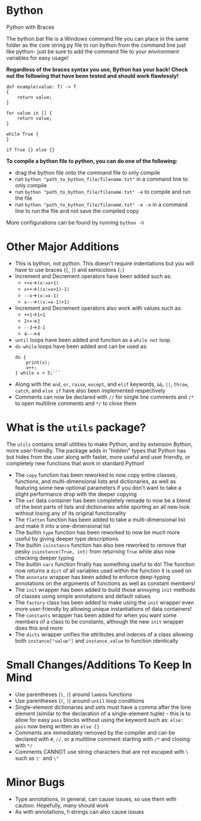 # Bython
Python with Braces

The bython.bat file is a Windows command file you can place in the same folder as the core string.py file to run bython from the command line just like python- just be sure to add the command file to your environment variables for easy usage!

**Regardless of the braces syntax you use, Bython has your back! Check out the following that have been tested and should work flawlessly!**
```
def example(value: T) -> T
{
    return value;
}
```
```
for value in [] {
    return value;
}
```
```
while True {
}
```
```
if True {} else {}
```

**To compile a bython file to python, you can do one of the following:**
- drag the bython file onto the command file to only compile
- run `bython "path_to_bython_file/filename.txt"` in a command line to only compile
- run `bython "path_to_bython_file/filename.txt" -e` to compile and run the file
- run `bython "path_to_bython_file/filename.txt" -e -n` in a command line to run the file and not save the compiled copy

More configurations can be found by running `bython -h`
# Other Major Additions
- This is bython, not python. This doesn't require indentations but you will have to use braces (`{`, `}`) and semicolons (`;`)
- Increment and Decrement operators have been added such as:
  - `++x`->`(x:=x+1)`
  - `x++`->`((x:=x+1)-1)`
  - `--x`->`(x:=x-1)`
  - `x--`->`((x:=x-1)+1)`
- Increment and Decrement operators also work with values such as:
  - `++1`->`1+1`
  - `2++`->`2`
  - `--3`->`3-1`
  - `4--`->`4`
- `until` loops have been added and function as a `while not` loop
- `do-while` loops have been added and can be used as:
    ```x=0;
    do {
        print(x);
        x++;
    } while x < 5;```
- Along with the `and`, `or`, `raise`, `except`, and `elif` keywords, `&&`, `||`, `throw`, `catch`, and `else if` have also been implemented respectively
- Comments can now be declared with `//` for single line comments and `/*` to open multiline comments and `*/` to close them

# What is the `utils` package?
The `utils` contains small utilities to make Python, and by extension Bython, more user-friendly. The package adds in "hidden" types that Python has but hides from the user along with faster, more useful and user friendly, or completely new functions that work in standard Python!
- The `copy` function has been reworked to now copy entire classes, functions, and multi-dimensional lists and dictionaries, as well as featuring some new optional parameters if you don't want to take a slight performance drop with the deeper copying
- The `set` data container has been completely remade to now be a blend of the best parts of lists and dictionaries while sporting an all new look without losing any of its original functionality
- The `flatten` function has been added to take a multi-dimensional list and make it into a one-dimensional list
- The builtin `type` function has been reworked to now be *much* more useful by giving deeper type descriptions
- The builtin `isinstance` function has also bee reworked to remove that pesky `isinstance(True, int)` from returning `True` while also now checking deeper typing
- The builtin `vars` function finally has something useful to do! The function now returns a `dict` of all variables used within the function it is used on
- The `annotate` wrapper has been added to enforce deep-typing annotations on the arguments of functions as well as constant members!
- The `init` wrapper has been added to build those annoying `init` methods of classes using simple annotations and default values
- The `factory` class has been added to make using the `init` wrapper even more user-friendly by allowing unique instantiations of data containers!
- The `constants` wrapper has been added for when you want some members of a class to be constants, although the new `init` wrapper does this and more
- The `dicts` wrapper unifies the attributes and indeces of a class allowing both `instance["value"]` and `instance.value` to function identically

# Small Changes/Additions To Keep In Mind
- Use parentheses (`(`, `)`) around `lambda` functions
- Use parentheses (`(`, `)`) around `until` loop conditions
- Single-element dictionaries and sets must have a comma after the lone element (similar to the declaration of a single-element tuple) - this is to allow for easy `pass` blocks without using the keyword such as: `else: pass` now being written as `else {}`
- Comments are immediately removed by the compiler and can be declared with `#`, `//`, or a multiline comment starting with `/*` and closing with `*/`
- Comments CANNOT use string characters that are not escaped with `\` such as `\'` and `\"`

# Minor Bugs
- Type annotations, in general, can cause issues, so use them with caution. Hopefully, many should work
- As with annotations, f-strings can also cause issues

